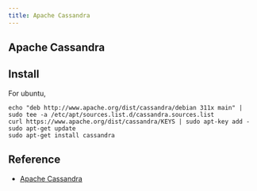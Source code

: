```yaml
---
title: Apache Cassandra
---
```


## Apache Cassandra

## Install
For ubuntu,

```
echo "deb http://www.apache.org/dist/cassandra/debian 311x main" | sudo tee -a /etc/apt/sources.list.d/cassandra.sources.list
curl https://www.apache.org/dist/cassandra/KEYS | sudo apt-key add -
sudo apt-get update
sudo apt-get install cassandra
```

## Reference
* [Apache Cassandra](http://cassandra.apache.org/)
